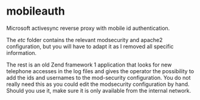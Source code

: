 # mobileauth
Microsoft activesync reverse proxy with mobile id authentication.

The *etc* folder contains the relevant modsecurity and apache2 configuration, but you will have to adapt it as I removed all specific information.

The rest is an old Zend framework 1 application that looks for new telephone accesses in the log files and gives the operator the possibility to add the ids and usernames to the mod-security configuration. You do not really need this as you could edit the modsecurity configuration by hand. Should you use it, make sure it is only available from the internal network.
